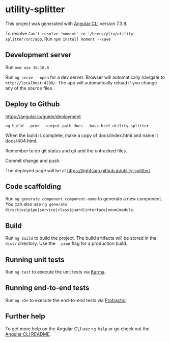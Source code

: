# utility-splitter

This project was generated with [Angular CLI](https://github.com/angular/angular-cli) version 7.3.8.

To resolve `Can't resolve 'moment' in '/Users/yliu/utility-splitter/src/app`, Run `npm install moment --save`

## Development server

Run `nvm use 16.10.0`

Run `ng serve --open` for a dev server. Browser will automatically navigate to `http://localhost:4200/`. The app will automatically reload if you change any of the source files.

## Deploy to Github

https://angular.io/guide/deployment

`ng build --prod --output-path docs --base-href utility-splitter`

When the build is complete, make a copy of docs/index.html and name it docs/404.html.

Remember to do git status and git add the untracked files.

Commit change and push.

The deployed page will be at https://lightsam.github.io/utility-splitter/

## Code scaffolding

Run `ng generate component component-name` to generate a new component. You can also use `ng generate directive|pipe|service|class|guard|interface|enum|module`.

## Build

Run `ng build` to build the project. The build artifacts will be stored in the `dist/` directory. Use the `--prod` flag for a production build.

## Running unit tests

Run `ng test` to execute the unit tests via [Karma](https://karma-runner.github.io).

## Running end-to-end tests

Run `ng e2e` to execute the end-to-end tests via [Protractor](http://www.protractortest.org/).

## Further help

To get more help on the Angular CLI use `ng help` or go check out the [Angular CLI README](https://github.com/angular/angular-cli/blob/master/README.md).
